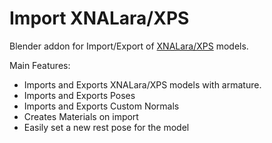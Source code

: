 # Import XNALara/XPS

Blender addon for Import/Export of [XNALara/XPS](https://core-design.com/community_xps.html) models.

Main Features:
- Imports and Exports XNALara/XPS models with armature.
- Imports and Exports Poses
- Imports and Exports Custom Normals
- Creates Materials on import
- Easily set a new rest pose for the model
